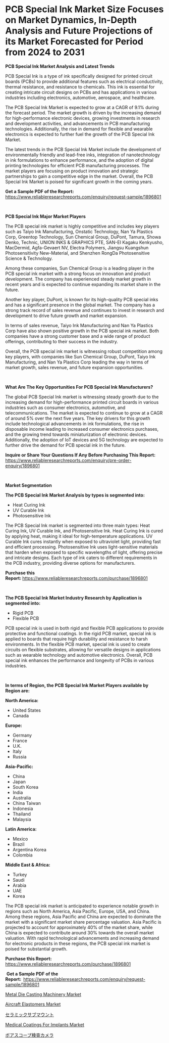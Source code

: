 <p><h1>PCB Special Ink Market Size Focuses on Market Dynamics, In-Depth Analysis and Future Projections of its Market Forecasted for Period from 2024 to 2031</h1></p><p><strong>PCB Special Ink Market Analysis and Latest Trends</strong></p>
<p><p>PCB Special Ink is a type of ink specifically designed for printed circuit boards (PCBs) to provide additional features such as electrical conductivity, thermal resistance, and resistance to chemicals. This ink is essential for creating intricate circuit designs on PCBs and has applications in various industries including electronics, automotive, aerospace, and healthcare.</p><p>The PCB Special Ink Market is expected to grow at a CAGR of 9.1% during the forecast period. The market growth is driven by the increasing demand for high-performance electronic devices, growing investments in research and development activities, and advancements in PCB manufacturing technologies. Additionally, the rise in demand for flexible and wearable electronics is expected to further fuel the growth of the PCB Special Ink Market.</p><p>The latest trends in the PCB Special Ink Market include the development of environmentally friendly and lead-free inks, integration of nanotechnology in ink formulations to enhance performance, and the adoption of digital printing technologies for efficient PCB manufacturing processes. The market players are focusing on product innovation and strategic partnerships to gain a competitive edge in the market. Overall, the PCB Special Ink Market is poised for significant growth in the coming years.</p></p>
<p><strong>Get a Sample PDF of the Report:&nbsp;</strong> <a href="https://www.reliableresearchreports.com/enquiry/request-sample/1896801">https://www.reliableresearchreports.com/enquiry/request-sample/1896801</a></p>
<p>&nbsp;</p>
<p><strong>PCB Special Ink Major Market Players</strong></p>
<p><p>The PCB special ink market is highly competitive and includes key players such as Taiyo Ink Manufacturing, Onstatic Technology, Nan Ya Plastics Corp, Greentop Technology, Sun Chemical Group, DuPont, Tamura, Showa Denko, Technic, UNION INKS & GRAPHICS PTE, SAN-EI Kagaku Kenkyusho, MacDermid, Agfa-Gevaert NV, Electra Polymers, Jiangsu Kuangshun Photosensitivity New-Material, and Shenzhen RongDa Photosensitive Science & Technology.</p><p>Among these companies, Sun Chemical Group is a leading player in the PCB special ink market with a strong focus on innovation and product development. The company has experienced steady market growth in recent years and is expected to continue expanding its market share in the future.</p><p>Another key player, DuPont, is known for its high-quality PCB special inks and has a significant presence in the global market. The company has a strong track record of sales revenue and continues to invest in research and development to drive future growth and market expansion.</p><p>In terms of sales revenue, Taiyo Ink Manufacturing and Nan Ya Plastics Corp have also shown positive growth in the PCB special ink market. Both companies have a strong customer base and a wide range of product offerings, contributing to their success in the industry.</p><p>Overall, the PCB special ink market is witnessing robust competition among key players, with companies like Sun Chemical Group, DuPont, Taiyo Ink Manufacturing, and Nan Ya Plastics Corp leading the way in terms of market growth, sales revenue, and future expansion opportunities.</p></p>
<p>&nbsp;</p>
<p><strong>What Are The Key Opportunities For PCB Special Ink Manufacturers?</strong></p>
<p><p>The global PCB Special Ink market is witnessing steady growth due to the increasing demand for high-performance printed circuit boards in various industries such as consumer electronics, automotive, and telecommunications. The market is expected to continue to grow at a CAGR of around 5% over the next five years. The key drivers for this growth include technological advancements in ink formulations, the rise in disposable income leading to increased consumer electronics purchases, and the growing trend towards miniaturization of electronic devices. Additionally, the adoption of IoT devices and 5G technology are expected to further drive the demand for PCB special ink in the future.</p></p>
<p><strong>Inquire or Share Your Questions If Any Before Purchasing This Report:</strong> <a href="https://www.reliableresearchreports.com/enquiry/pre-order-enquiry/1896801">https://www.reliableresearchreports.com/enquiry/pre-order-enquiry/1896801</a></p>
<p>&nbsp;</p>
<p><strong>Market Segmentation</strong></p>
<p><strong>The PCB Special Ink Market Analysis by types is segmented into:</strong></p>
<p><ul><li>Heat Curing Ink</li><li>UV Curable Ink</li><li>Photosensitive Ink</li></ul></p>
<p><p>The PCB Special Ink market is segmented into three main types: Heat Curing Ink, UV Curable Ink, and Photosensitive Ink. Heat Curing Ink is cured by applying heat, making it ideal for high-temperature applications. UV Curable Ink cures instantly when exposed to ultraviolet light, providing fast and efficient processing. Photosensitive Ink uses light-sensitive materials that harden when exposed to specific wavelengths of light, offering precise and intricate designs. Each type of ink caters to different requirements in the PCB industry, providing diverse options for manufacturers.</p></p>
<p><strong>Purchase this Report:&nbsp;</strong><a href="https://www.reliableresearchreports.com/purchase/1896801">https://www.reliableresearchreports.com/purchase/1896801</a></p>
<p>&nbsp;</p>
<p><strong>The PCB Special Ink Market Industry Research by Application is segmented into:</strong></p>
<p><ul><li>Rigid PCB</li><li>Flexible PCB</li></ul></p>
<p><p>PCB special ink is used in both rigid and flexible PCB applications to provide protective and functional coatings. In the rigid PCB market, special ink is applied to boards that require high durability and resistance to harsh environments. In the flexible PCB market, special ink is used to create circuits on flexible substrates, allowing for versatile designs in applications such as wearable technology and automotive electronics. Overall, PCB special ink enhances the performance and longevity of PCBs in various industries.</p></p>
<p>&nbsp;</p>
<p><strong>In terms of Region, the PCB Special Ink Market Players available by Region are:</strong></p>
<p>
    <p> <strong> North America: </strong>
        <ul>
            <li>United States</li>
            <li>Canada</li>
        </ul>
        </p> 
    <p> <strong> Europe: </strong>
        <ul>
            <li>Germany</li>
            <li>France</li>
            <li>U.K.</li>
            <li>Italy</li>
            <li>Russia</li>
        </ul>
        </p> 
    <p> <strong> Asia-Pacific: </strong>
        <ul>
            <li>China</li>
            <li>Japan</li>
            <li>South Korea</li>
            <li>India</li>
            <li>Australia</li>
            <li>China Taiwan</li>
            <li>Indonesia</li>
            <li>Thailand</li>
            <li>Malaysia</li>
        </ul>
        </p> 
    <p> <strong> Latin America: </strong>
        <ul>
            <li>Mexico</li>
            <li>Brazil</li>
            <li>Argentina Korea</li>
            <li>Colombia</li>
        </ul>
        </p> 
    <p> <strong> Middle East & Africa: </strong>
        <ul>
            <li>Turkey</li>
            <li>Saudi</li>
            <li>Arabia</li>
            <li>UAE</li>
            <li>Korea</li>
        </ul>
    </p>
    </p>
<p><p>The PCB special ink market is anticipated to experience notable growth in regions such as North America, Asia Pacific, Europe, USA, and China. Among these regions, Asia Pacific and China are expected to dominate the market with a significant market share percentage valuation. Asia Pacific is projected to account for approximately 40% of the market share, while China is expected to contribute around 30% towards the overall market valuation. With rapid technological advancements and increasing demand for electronic products in these regions, the PCB special ink market is poised for substantial growth.</p></p>
<p><strong>Purchase this Report: </strong><a href="https://www.reliableresearchreports.com/purchase/1896801">https://www.reliableresearchreports.com/purchase/1896801</a></p>
<p>&nbsp;<strong>Get a Sample PDF of the Report:&nbsp;&nbsp;</strong><a href="https://www.reliableresearchreports.com/enquiry/request-sample/1896801">https://www.reliableresearchreports.com/enquiry/request-sample/1896801</a></p>
<p><strong></strong></p>
<p><p><a href="https://issuu.com/reportprime-2/docs/metal-die-casting-machinery-market-size-2030.pptx">Metal Die Casting Machinery Market</a></p><p><a href="https://github.com/juancolorado15/Market-Research-Report-List-1/blob/main/aircraft-elastomers-market.md">Aircraft Elastomers Market</a></p><p><a href="https://github.com/mcbeesbxa270/Market-Research-Report-List-1/blob/main/50331751987.md">セラミックサブマウント</a></p><p><a href="https://github.com/dx0328/Market-Research-Report-List-1/blob/main/medical-coatings-for-implants-market.md">Medical Coatings For Implants Market</a></p><p><a href="https://github.com/ksxzwxabcuynh011/Market-Research-Report-List-1/blob/main/97280181986.md">ボアスコープ検査カメラ</a></p></p>